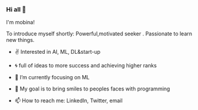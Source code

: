 ### Hi all 👋


I'm mobina!

To introduce myself shortly:
Powerful,motivated seeker .
Passionate to learn new things.



- ✌️ Interested in AI, ML, DL&start-up

- 🌀 full of ideas to more success and achieving higher ranks

- 🧠 I’m currently focusing on ML

- 🌱 My goal is to bring smiles to peoples faces with programming

- 📫 How to reach me: LinkedIn, Twitter, email
<!--
**mobinahmohammadi/mobinahmohammadi** is a ✨ _special_ ✨ repository because its `README.md` (this file) appears on your GitHub profile.

Here are some ideas to get you started:
_ ✌️ passionate about AI, ML, DL
_ 🌀 full of ideas to more success and achieving higher ranks
- 🧠 I’m currently focusing on ML
- 🌱 My goal is to bring smiles to peoples faces with programming!
- 📫 How to reach me: 
-->
